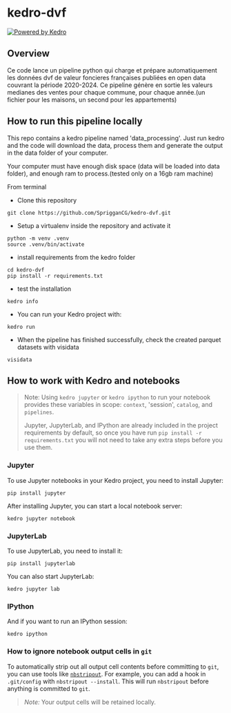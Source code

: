 # kedro-dvf

[![Powered by Kedro](https://img.shields.io/badge/powered_by-kedro-ffc900?logo=kedro)](https://kedro.org)

## Overview

Ce code lance un pipeline python qui charge et prépare automatiquement les données dvf de valeur foncieres françaises publiées en open data couvrant la période 2020-2024. Ce pipeline génère en sortie les valeurs medianes des ventes pour chaque commune, pour chaque année.(un fichier pour les maisons, un second pour les appartements)


## How to run this pipeline locally

This repo contains a kedro pipeline named 'data_processing'. Just run kedro and the code will download the data, process them and generate the output in the data folder of your computer.

Your computer must have enough disk space (data will be loaded into data folder), and enough ram to process.(tested only on a 16gb ram machine)

From terminal

- Clone this repository

```
git clone https://github.com/SprigganCG/kedro-dvf.git
```

- Setup a virtualenv inside the repository and activate it
```
python -m venv .venv
source .venv/bin/activate
```

- install requirements from the kedro folder
```
cd kedro-dvf
pip install -r requirements.txt
```

- test the installation


```
kedro info
```

- You can run your Kedro project with:

```
kedro run
```

- When the pipeline has finished successfully, check the created parquet datasets with visidata
```
visidata
```



## How to work with Kedro and notebooks

> Note: Using `kedro jupyter` or `kedro ipython` to run your notebook provides these variables in scope: `context`, 'session', `catalog`, and `pipelines`.
>
> Jupyter, JupyterLab, and IPython are already included in the project requirements by default, so once you have run `pip install -r requirements.txt` you will not need to take any extra steps before you use them.

### Jupyter
To use Jupyter notebooks in your Kedro project, you need to install Jupyter:

```
pip install jupyter
```

After installing Jupyter, you can start a local notebook server:

```
kedro jupyter notebook
```

### JupyterLab
To use JupyterLab, you need to install it:

```
pip install jupyterlab
```

You can also start JupyterLab:

```
kedro jupyter lab
```

### IPython
And if you want to run an IPython session:

```
kedro ipython
```

### How to ignore notebook output cells in `git`
To automatically strip out all output cell contents before committing to `git`, you can use tools like [`nbstripout`](https://github.com/kynan/nbstripout). For example, you can add a hook in `.git/config` with `nbstripout --install`. This will run `nbstripout` before anything is committed to `git`.

> *Note:* Your output cells will be retained locally.
